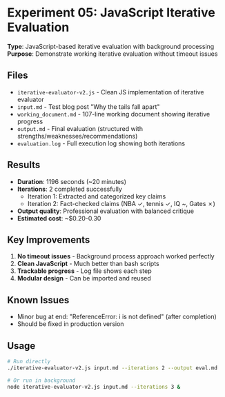 # Experiment 05: JavaScript Iterative Evaluation

**Type**: JavaScript-based iterative evaluation with background processing  
**Purpose**: Demonstrate working iterative evaluation without timeout issues

## Files
- `iterative-evaluator-v2.js` - Clean JS implementation of iterative evaluator
- `input.md` - Test blog post "Why the tails fall apart"
- `working_document.md` - 107-line working document showing iterative progress
- `output.md` - Final evaluation (structured with strengths/weaknesses/recommendations)
- `evaluation.log` - Full execution log showing both iterations

## Results
- **Duration**: 1196 seconds (~20 minutes)
- **Iterations**: 2 completed successfully
  - Iteration 1: Extracted and categorized key claims
  - Iteration 2: Fact-checked claims (NBA ✓, tennis ✓, IQ ~, Gates ✗)
- **Output quality**: Professional evaluation with balanced critique
- **Estimated cost**: ~$0.20-0.30

## Key Improvements
1. **No timeout issues** - Background process approach worked perfectly
2. **Clean JavaScript** - Much better than bash scripts
3. **Trackable progress** - Log file shows each step
4. **Modular design** - Can be imported and reused

## Known Issues
- Minor bug at end: "ReferenceError: i is not defined" (after completion)
- Should be fixed in production version

## Usage
```bash
# Run directly
./iterative-evaluator-v2.js input.md --iterations 2 --output eval.md

# Or run in background
node iterative-evaluator-v2.js input.md --iterations 3 &
```